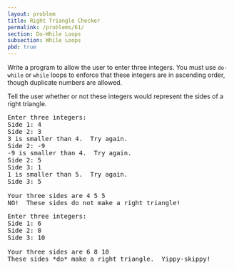 ```yaml
---
layout: problem
title: Right Triangle Checker
permalink: /problems/61/
section: Do-While Loops
subsection: While Loops
pbd: true
---
```

Write a program to allow the user to enter three integers. 
You must use `do-while` or `while` loops to enforce that these integers are in ascending order, though duplicate numbers are allowed.

Tell the user whether or not these integers would represent the sides of a right triangle.

<pre class="terminal">
Enter three integers:
Side 1: <kbd>4</kbd>
Side 2: <kbd>3</kbd>
3 is smaller than 4.  Try again.
Side 2: <kbd>-9</kbd>
-9 is smaller than 4.  Try again.
Side 2: <kbd>5</kbd>
Side 3: <kbd>1</kbd>
1 is smaller than 5.  Try again.
Side 3: <kbd>5</kbd>

Your three sides are 4 5 5
NO!  These sides do not make a right triangle!
</pre>

<pre class="terminal">
Enter three integers:
Side 1: <kbd>6</kbd>
Side 2: <kbd>8</kbd>
Side 3: <kbd>10</kbd>

Your three sides are 6 8 10
These sides *do* make a right triangle.  Yippy-skippy!
</pre>